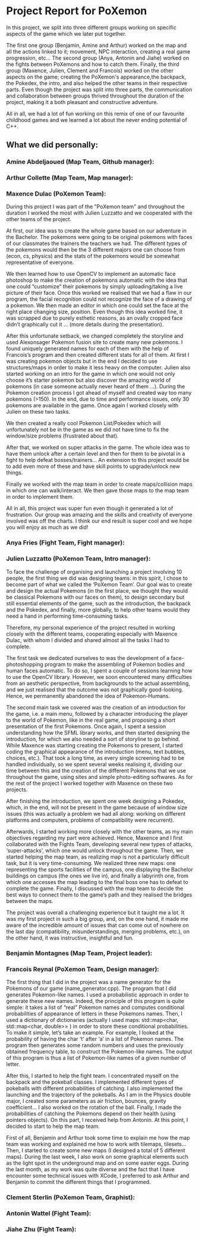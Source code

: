 # Project Report for PoXemon

  In this project, we split into three different groups working on specific aspects of the game which we later put together.

  The first one group (Benjamin, Amine and Arthur) worked on the map and all the actions linked to it; movement, NPC interaction, creating a real game progression, etc... The second group (Anya, Antonin and Jiahe) worked on the fights between PoXemons and how to catch them. Finally, the third group (Maxence, Julien, Clement and Francois) worked  on the other aspects on the game; creating the PoXemon's appearance,the backpack, the Pokedex, the intro, and also helped the other teams in their respective parts. Even though the project was split into three parts, the communication and collaboration between groups thrived throughout the duration of the project, making it a both pleasant and constructive adventure. 
  
  All in all, we had a lot of fun working on this remix of one of our favourite childhood games and we learned a lot about the never ending potential of C++.

## What we did personally:

### Amine Abdeljaoued (Map Team, Github manager):

### Arthur Collette (Map Team, Map manager):

### Maxence Dulac (PoXemon Team):

During this project I was part of the "PoXemon team" and throughout the duration I worked the most with Julien Luzzatto and we cooperated with the other teams of the project.

At first, our idea was to create the whole game based on our adventure in the Bachelor. The pokemons were going to be original pokemons with faces of our classmates the trainers the teachers we had. The different types of the pokemons would then be the 3 different majors one can choose from (econ, cs, physics) and the stats of the pokemons would be somewhat representative of everyone. 

We then learned how to use OpenCV to implement an automatic face photoshop to make the creation of pokemons automatic with the idea that one could “customize” their pokemons by simply uploading/taking a live picture of their face. Once this worked we realised that we had a flaw in our program, the facial recognition could not recognize the face of a drawing of a pokemon. We then made an editor in which one could set the face at the right place changing size, position. Even though this idea worked fine, it was scrapped due to purely esthetic reasons, as an ovally cropped face didn’t graphically cut it … (more details during the presentation).

After this unfortunate setback, we changed completely the storyline and used Alexonsager Pokemon fusion site to create many new pokemons.  I found uniquely generated names for each of them with the help of Francois’s program and then created different stats for all of them. At first I was creating pokemon objects but in the end I decided to use structures/maps in order to make it less heavy on the computer. Julien also started working on an intro for the game in which one would not only choose it’s starter pokemon but also discover the amazing world of pokemons (in case someone actually never heard of them …). During the Pokemon creation process I got ahead of myself and created way too many pokemons (>150). In the end, due to time and performance issues, only 30 pokemons are available in the game. Once again I worked closely with Julien on these two tasks.

We then created a really cool Pokemon List/Pokedex which will unfortunately not be in the game as we did not have time to fix the window/size problems (frustrated about that).

After that, we worked on super attacks in the game. The whole idea was to have them unlock after a certain level and then for them to be pivotal in a fight to help defeat bosses/trainers… An extension to this project would be to add even more of these and have skill points to upgrade/unlock new things.

Finally we worked with the map team in order to create maps/collision maps in which one can walk/interact. We then gave those maps to the map team in order to implement them. 

All in all, this project was super fun even though it generated a lot of frustration. Our group was amazing and the skills and creativity of everyone involved was off the charts. I think our end result is super cool and we hope you will enjoy as much as we did!

### Anya Fries (Fight Team, Fight manager):

### Julien Luzzatto (PoXemon Team, Intro manager):

To face the challenge of organising and launching a project involving 10 people, the first thing we did was designing teams: in this spirit, I chose to become part of what we called the ‘PoXemon Team’. Our goal was to create and design the actual Pokemons (in the first place, we thought they would be classical Pokemons with our faces on them), to design secondary but still essential elements of the game, such as the introduction, the backpack and the Pokedex, and finally, more globally, to help other teams would they need a hand in performing time-consuming tasks. 

Therefore, my personal experience of the project resulted in working closely with the different teams, cooperating especially with Maxence Dulac, with whom I divided and shared almost all the tasks I had to complete.

The first task we dedicated ourselves to was the development of a face-photoshopping program to make the assembling of Pokemon bodies and human faces automatic. To do so, I spent a couple of sessions learning how to use the OpenCV library. However, we soon encountered many difficulties from an aesthetic perspective, from backgrounds to the actual assembling, and we just realised that the outcome was not graphically good-looking. Hence, we permanently abandoned the idea of Pokemon-Humans.

The second main task we covered was the creation of an introduction for the game, i.e. a main menu, followed by a character introducing the player to the world of Pokemon, like in the real game, and proposing a short presentation of the first Pokemons. Once again, I spent a session understanding how the SFML library works, and then started designing the introduction, for which we also needed a sort of storyline to go behind. While Maxence was starting creating the Pokemons to present, I started coding the graphical appearance of the introduction (menu, text bubbles, choices, etc.). That took a long time, as every single screening had to be handled individually, so we spent several weeks realising it, dividing our time between this and the creation of the different Pokemons that we use throughout the game, using sites and simple photo-editing softwares. As for the rest of the project I worked together with Maxence on these two projects.

After finishing the introduction, we spent one week designing a Pokedex, which, in the end, will not be present in the game because of window size issues (this was actually a problem we had all along: working on different platforms and computers, problems of compatibility were recurrent).

Afterwards, I started working more closely with the other teams, as my main objectives regarding my part were achieved. Hence, Maxence and I first collaborated with the Fights Team, developing several new types of attacks, ‘super-attacks’, which one would unlock throughout the game. Then, we started helping the map team, as realizing map is not a particularly difficult task, but it is very time-consuming. We realized three new maps: one representing the sports facilities of the campus, one displaying the Bachelor buildings on campus (the ones we live in), and finally a labyrinth one, from which one accesses the map leading to the final boss one has to defeat to complete the game. Finally, I discussed with the map team to decide the best ways to connect them to the game’s path and they realised the bridges between the maps.

The project was overall a challenging experience but it taught me a lot. It was my first project in such a big group, and, on the one hand, it made me aware of the incredible amount of issues that can come out of nowhere on the last day (compatibility, misunderstandings, merging problems, etc.), on the other hand, it was instructive, insightful and fun.

### Benjamin Montagnes (Map Team, Project leader):

### Francois Reynal (PoXemon Team, Design manager):

The first thing that I did in the project was a name generator for the Pokemons of our game (name_generator.cpp). The program that I did generates Pokemon-like names. I used a probabilistic approach in order to generate these new names. Indeed, the principle of this program is quite simple: it takes a list of “real” Pokemon names and computes conditional probabilities of appearance of letters in these Pokemons names. Then, I used a dictionary of dictionaries (actually I used maps:   std::map<char, std::map<char, double>> ) in order to store these conditional probabilities. To make it simple, let’s take an example. For example, I looked at the probability of having the char ‘t’ after ‘a’ in a list of Pokemon names. The program then generates some random numbers and uses the previously obtained frequency table, to construct the Pokemon-like names. The output of this program is thus a list of Pokemon-like names of a given number of letter. 

After this, I started to help the fight team. I concentrated myself on the backpack and the pokeball classes. I implemented different types of pokeballs with different probabilities of catching. I also implemented the launching and the trajectory of the pokeballs. As I am in the Physics double major, I created some parameters as air friction, bounces, gravity coefficient… I also worked on the rotation of the ball. Finally, I made the probabilities of catching the Pokemons depend on their health (using pointers objects). On this part, I received help from Antonin. At this point, I decided to start to help the map team. 

First of all, Benjamin and Arthur took some time to explain me how the map team was working and explained me how to work with tilemaps, tilesets… Then, I started to create some new maps (I designed a total of 5 different maps). During the last week, I also work on some graphical elements such as the light spot in the underground map and on some easter eggs. During the last month, as my work was quite diverse and the fact that I have encounter some technical issues with XCode, I preferred to ask Arthur and Benjamin to commit the different things that I programmed. 

### Clement Sterlin (PoXemon Team, Graphist):

### Antonin Wattel (Fight Team):

### Jiahe Zhu (Fight Team):

